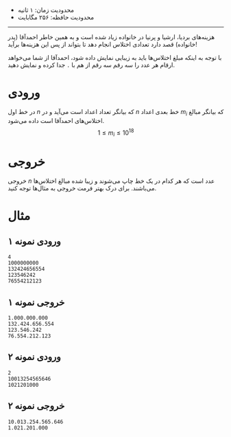 [_metadata_:id]:- "ahmad-embezzlement"
[_metadata_:title]:- "اختلاس احمد آقا"
[_metadata_:level]:- "medium"
[_metadata_:author]:- "ایلیا کاهنی"
[_metadata_:series]:- "strings-and-vectors"

+ محدودیت زمان: ۱ ثانیه
+ محدودیت حافظه: ۲۵۶ مگابایت

----------
هزینه‌های بردیا، ارشیا و پرنیا در خانواده زیاد شده است و به همین خاطر احمدآقا (پدر خانواده) قصد دارد تعدادی اختلاس انجام دهد تا بتواند از پس این هزینه‌ها برآید!

با توجه به اینکه مبلغ اختلاس‌ها باید به زیبایی نمایش داده شود، احمدآقا از شما می‌خواهد ارقام هر عدد را سه رقم سه رقم از هم با `.` جدا کرده و نمایش دهید.

# ورودی

در خط اول $n$ که بیانگر تعداد اعداد است می‌آید و در $n$ خط بعدی اعداد $m_i$ که بیانگر مبالغ اختلاس‌های احمدآقا است داده می‌شود.
$$1 \le m_i \le {10}^{18} $$
# خروجی

خروجی $n$ عدد است که هر کدام در یک خط چاپ می‌شوند و زیبا شده مبالغ اختلاس‌ها می‌باشند. برای درک بهتر فرمت خروجی به مثال‌ها توجه کنید.

# مثال

## ورودی نمونه ۱
```
4
1000000000
132424656554
123546242
76554212123
```


## خروجی نمونه ۱
```
1.000.000.000
132.424.656.554
123.546.242
76.554.212.123
```


## ورودی نمونه ۲
```
2
10013254565646
1021201000
```


## خروجی نمونه ۲
```
10.013.254.565.646
1.021.201.000
```

